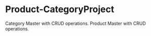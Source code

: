 # Product-CategoryProject
Category Master with CRUD operations. Product Master with CRUD operations.

